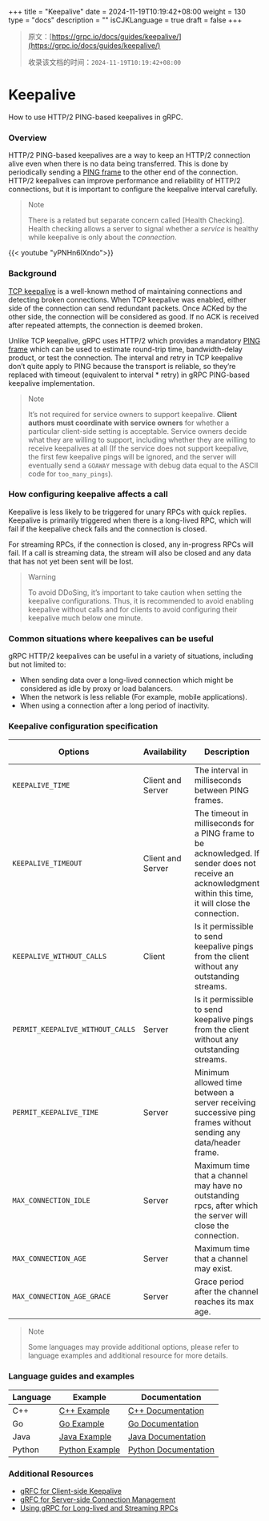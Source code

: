 +++
title = "Keepalive"
date = 2024-11-19T10:19:42+08:00
weight = 130
type = "docs"
description = ""
isCJKLanguage = true
draft = false
+++

> 原文：[https://grpc.io/docs/guides/keepalive/](https://grpc.io/docs/guides/keepalive/)
>
> 收录该文档的时间：`2024-11-19T10:19:42+08:00`

# Keepalive

How to use HTTP/2 PING-based keepalives in gRPC.



### Overview

HTTP/2 PING-based keepalives are a way to keep an HTTP/2 connection alive even when there is no data being transferred. This is done by periodically sending a [PING frame](https://httpwg.org/specs/rfc7540.html#PING) to the other end of the connection. HTTP/2 keepalives can improve performance and reliability of HTTP/2 connections, but it is important to configure the keepalive interval carefully.

> Note
>
> There is a related but separate concern called [Health Checking]. Health checking allows a server to signal whether a *service* is healthy while keepalive is only about the *connection*.

{{< youtube "yPNHn6lXndo">}}



### Background

[TCP keepalive](https://en.wikipedia.org/wiki/Keepalive#TCP_keepalive) is a well-known method of maintaining connections and detecting broken connections. When TCP keepalive was enabled, either side of the connection can send redundant packets. Once ACKed by the other side, the connection will be considered as good. If no ACK is received after repeated attempts, the connection is deemed broken.

Unlike TCP keepalive, gRPC uses HTTP/2 which provides a mandatory [PING frame](https://httpwg.org/specs/rfc7540.html#PING) which can be used to estimate round-trip time, bandwidth-delay product, or test the connection. The interval and retry in TCP keepalive don’t quite apply to PING because the transport is reliable, so they’re replaced with timeout (equivalent to interval * retry) in gRPC PING-based keepalive implementation.

> Note
>
> It’s not required for service owners to support keepalive. **Client authors must coordinate with service owners** for whether a particular client-side setting is acceptable. Service owners decide what they are willing to support, including whether they are willing to receive keepalives at all (If the service does not support keepalive, the first few keepalive pings will be ignored, and the server will eventually send a `GOAWAY` message with debug data equal to the ASCII code for `too_many_pings`).

### How configuring keepalive affects a call

Keepalive is less likely to be triggered for unary RPCs with quick replies. Keepalive is primarily triggered when there is a long-lived RPC, which will fail if the keepalive check fails and the connection is closed.

For streaming RPCs, if the connection is closed, any in-progress RPCs will fail. If a call is streaming data, the stream will also be closed and any data that has not yet been sent will be lost.

> Warning
>
> To avoid DDoSing, it’s important to take caution when setting the keepalive configurations. Thus, it is recommended to avoid enabling keepalive without calls and for clients to avoid configuring their keepalive much below one minute.

### Common situations where keepalives can be useful

gRPC HTTP/2 keepalives can be useful in a variety of situations, including but not limited to:

- When sending data over a long-lived connection which might be considered as idle by proxy or load balancers.
- When the network is less reliable (For example, mobile applications).
- When using a connection after a long period of inactivity.

### Keepalive configuration specification

| Options                          | Availability      | Description                                                  | Client Default     | Server Default     |
| -------------------------------- | ----------------- | ------------------------------------------------------------ | ------------------ | ------------------ |
| `KEEPALIVE_TIME`                 | Client and Server | The interval in milliseconds between PING frames.            | INT_MAX (Disabled) | 7200000 (2 hours)  |
| `KEEPALIVE_TIMEOUT`              | Client and Server | The timeout in milliseconds for a PING frame to be acknowledged. If sender does not receive an acknowledgment within this time, it will close the connection. | 20000 (20 seconds) | 20000 (20 seconds) |
| `KEEPALIVE_WITHOUT_CALLS`        | Client            | Is it permissible to send keepalive pings from the client without any outstanding streams. | 0 (false)          | N/A                |
| `PERMIT_KEEPALIVE_WITHOUT_CALLS` | Server            | Is it permissible to send keepalive pings from the client without any outstanding streams. | N/A                | 0 (false)          |
| `PERMIT_KEEPALIVE_TIME`          | Server            | Minimum allowed time between a server receiving successive ping frames without sending any data/header frame. | N/A                | 300000 (5 minutes) |
| `MAX_CONNECTION_IDLE`            | Server            | Maximum time that a channel may have no outstanding rpcs, after which the server will close the connection. | N/A                | INT_MAX (Infinite) |
| `MAX_CONNECTION_AGE`             | Server            | Maximum time that a channel may exist.                       | N/A                | INT_MAX (Infinite) |
| `MAX_CONNECTION_AGE_GRACE`       | Server            | Grace period after the channel reaches its max age.          | N/A                | INT_MAX (Infinite) |

> Note
>
> Some languages may provide additional options, please refer to language examples and additional resource for more details.

### Language guides and examples

| Language | Example                                                      | Documentation                                                |
| -------- | ------------------------------------------------------------ | ------------------------------------------------------------ |
| C++      | [C++ Example](https://github.com/grpc/grpc/tree/master/examples/cpp/keepalive) | [C++ Documentation](https://github.com/grpc/grpc/blob/master/doc/keepalive.md) |
| Go       | [Go Example](https://github.com/grpc/grpc-go/tree/master/examples/features/keepalive) | [Go Documentation](https://github.com/grpc/grpc-go/blob/master/Documentation/keepalive.md) |
| Java     | [Java Example](https://github.com/grpc/grpc-java/tree/master/examples/src/main/java/io/grpc/examples/keepalive) | [Java Documentation](https://grpc.github.io/grpc-java/javadoc/io/grpc/ManagedChannelBuilder.html#keepAliveTime-long-java.util.concurrent.TimeUnit-) |
| Python   | [Python Example](https://github.com/grpc/grpc/tree/master/examples/python/keep_alive) | [Python Documentation](https://github.com/grpc/grpc/blob/master/doc/keepalive.md) |

### Additional Resources

- [gRFC for Client-side Keepalive](https://github.com/grpc/proposal/blob/master/A8-client-side-keepalive.md)
- [gRFC for Server-side Connection Management](https://github.com/grpc/proposal/blob/master/A9-server-side-conn-mgt.md)
- [Using gRPC for Long-lived and Streaming RPCs](https://www.youtube.com/watch?v=Naonb2XD_2Q)
